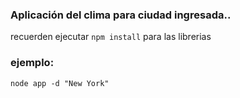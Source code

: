 



### Aplicación del clima para ciudad ingresada..



recuerden ejecutar ```npm install``` para las librerias


### ejemplo:

```node app -d "New York"```